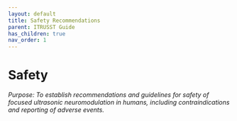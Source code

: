 ```yaml
---
layout: default
title: Safety Recommendations
parent: ITRUSST Guide
has_children: true
nav_order: 1
---
```


# Safety
*Purpose: To establish recommendations and guidelines for safety of focused ultrasonic neuromodulation in humans, including contraindications and reporting of adverse events.*
